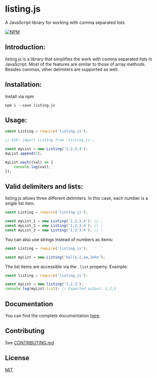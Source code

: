 # listing.js

A JavaScript library for working with comma separated lists

[![NPM](https://nodei.co/npm/listing.js.png)](https://nodei.co/npm/listing.js/)

## Introduction:

listing.js is a library that simplifies the work with comma separated lists in JavaScript. Most of the features are similar to those of array methods. Besides commas, other delimiters are supported as well.

## Installation:

Install via npm

```
npm i --save listing.js
```

## Usage:

```javascript
const Listing = require('listing.js');

// ES6: import Listing from 'listing.js';

const myList = new Listing('1,2,3,4');
myList.append(5);

myList.each((val) => {
	console.log(val);
});
```

## Valid delimiters and lists:

listing.js allows three different delimiters. In this case, each number is a single list item.

```javascript
const Listing = require('listing.js');

const myList_1 = new Listing('1,2,3,4'); // ,
const myList_2 = new Listing('1;2;3;4'); // ;
const myList_3 = new Listing('1:2:3:4'); // :
```

You can also use strings instead of numbers as items:

```javascript
const Listing = require('listing.js');

const myList = new Listing('hello,I,am,John');
```

The list items are accessible via the `.list` property.
Example:

```javascript
const listing = require('listing.js');

const myList = new listing('1,2,3');
console.log(myList.list); // Expected output: 1,2,3
```

## Documentation

You can find the complete documentation [here](https://larswaechter.github.io/listing.js/).

## Contributing

See [CONTRIBUTING.md](https://github.com/larswaechter/listing.js/blob/master/README.md)

## License

[MIT](https://github.com/larswaechter/listing.js/blob/master/LICENSE)
